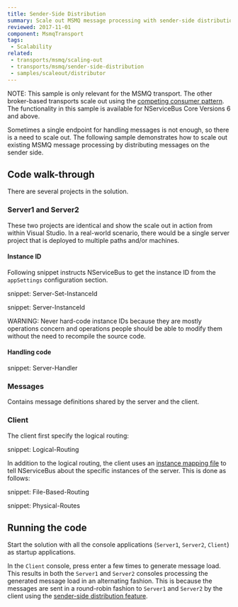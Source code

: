 ```yaml
---
title: Sender-Side Distribution
summary: Scale out MSMQ message processing with sender-side distribution
reviewed: 2017-11-01
component: MsmqTransport
tags:
 - Scalability
related:
 - transports/msmq/scaling-out
 - transports/msmq/sender-side-distribution
 - samples/scaleout/distributor
---
```


NOTE: This sample is only relevant for the MSMQ transport. The other broker-based transports scale out using the [competing consumer pattern](/transports/scale-out.md#broker-transports). The functionality in this sample is available for NServiceBus Core Versions 6 and above. 

Sometimes a single endpoint for handling messages is not enough, so there is a need to scale out. The following sample demonstrates how to scale out existing MSMQ message processing by distributing messages on the sender side.


## Code walk-through

There are several projects in the solution.


### Server1 and Server2

These two projects are identical and show the scale out in action from within Visual Studio. In a real-world scenario, there would be a single server project that is deployed to multiple paths and/or machines.


#### Instance ID

Following snippet instructs NServiceBus to get the instance ID from the `appSettings` configuration section.

snippet: Server-Set-InstanceId

snippet: Server-InstanceId

WARNING: Never hard-code instance IDs because they are mostly operations concern and operations people should be able to modify them without the need to recompile the source code.


#### Handling code

snippet: Server-Handler


### Messages

Contains message definitions shared by the server and the client.


### Client

The client first specify the logical routing:

snippet: Logical-Routing

In addition to the logical routing, the client uses an [instance mapping file](/transports/msmq/routing.md) to tell NServiceBus about the specific instances of the server. This is done as follows:

snippet: File-Based-Routing

snippet: Physical-Routes


## Running the code

Start the solution with all the console applications (`Server1`, `Server2`, `Client`) as startup applications.

In the `Client` console, press enter a few times to generate message load. This results in both the `Server1` and `Server2` consoles processing the generated message load in an alternating fashion. This is because the messages are sent in a round-robin fashion to `Server1` and `Server2` by the client using the [sender-side distribution feature](/transports/msmq/sender-side-distribution.md).
